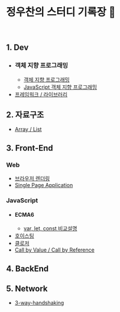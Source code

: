 # 정우찬의 스터디 기록장 📖

<br>

## 1. Dev 
- ### 객체 지향 프로그래밍 
  - [객체 지향 프로그래밍] 
  - [JavaScript 객체 지향 프로그래밍]
- [프레임워크 / 라이브러리]   

## 2. 자료구조 
- [Array / List]

## 3. Front-End 
### Web 
- [브라우저 렌더링] 
- [Single Page Application] 
### JavaScript 
- #### ECMA6 
  - [var, let, const 비교설명] 
- [호이스팅] 
- [클로저] 
- [Call by Value / Call by Reference] 
## 4. BackEnd 

## 5. Network 
- [3-way-handshaking]


[객체 지향 프로그래밍]:./Dev/OOP/객체지향프로그래밍.md
[JavaScript 객체 지향 프로그래밍]:./Dev/OOP/JS_객체지향프로그래밍.md
[프레임워크 / 라이브러리]:./Dev/Framework_Library.md


[Array / List]:./Data_Structure/Array_List.md


[브라우저 렌더링]:./FrontEnd/Web/Browser_Rendering.md
[Single Page Application]:./FrontEnd/Web/SPA.md
[var, let, const 비교설명]:./FrontEnd/JavaScript/ECMA6/Variables.md 
[호이스팅]:./FrontEnd/JavaScript/Hoisting.md 
[클로저]:./FrontEnd/JavaScript/Closure.md 
[Call by Value / Call by Reference]:./FrontEnd/JavaScript/Call-by-value_Call-by-reference.md

[3-way-handshaking]:./Network/3-way-handshake.md